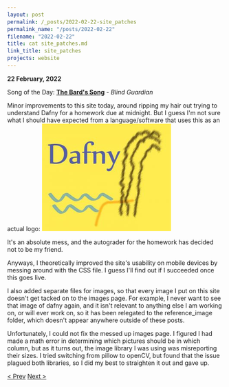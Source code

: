 ```yaml
---
layout: post
permalink: /_posts/2022-02-22-site_patches
permalink_name: "/posts/2022-02-22"
filename: "2022-02-22"
title: cat site_patches.md
link_title: site_patches
projects: website
---
```

**22 February, 2022**

Song of the Day: [**The Bard's Song**](https://youtu.be/n63UbX5kzAc) - *Blind Guardian*

Minor improvements to this site today, around ripping my hair out trying to understand Dafny for a homework due at midnight. But I guess I'm not sure what I should have expected from a language/software that uses this as an actual logo:
![dafny](/assets/ref_images/dafny.jpeg)

It's an absolute mess, and the autograder for the homework has decided not to be my friend.

Anyways, I theoretically improved the site's usability on mobile devices by messing around with the CSS file. I guess I'll find out if I succeeded once this goes live.

I also added separate files for images, so that every image I put on this site doesn't get tacked on to the images page. For example, I never want to see that image of dafny again, and it isn't relevant to anything else I am working on, or will ever work on, so it has been relegated to the reference_image folder, which doesn't appear anywhere outside of these posts.

Unfortunately, I could not fix the messed up images page. I figured I had made a math error in determining which pictures should be in which column, but as it turns out, the image library I was using was misreporting their sizes. I tried switching from pillow to openCV, but found that the issue plagued both libraries, so I did my best to straighten it out and gave up.

[< Prev](/_posts/2022-02-21-adding_images)    [Next >](/all_caught_up)
